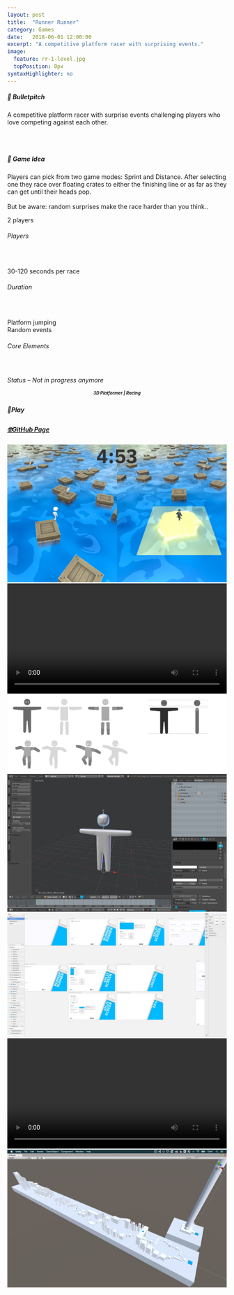 ```yaml
---
layout: post
title:  "Runner Runner"
category: Games
date:   2018-06-01 12:00:00
excerpt: "A competitive platform racer with surprising events."
image:
  feature: rr-1-level.jpg
  topPosition: 0px
syntaxHighlighter: no
---
```


<div class="card-wrapper text paddings">
  <h5>🚀 Bulletpitch</h5>
  <p>A competitive platform racer with surprise events challenging players who love competing against each other.</p>

  <br>
  <br>

  <h5>💭 Game Idea</h5>
  <p>
    Players can pick from two game modes: Sprint and Distance. After selecting one they race over floating crates to either the finishing line or as far as they can get until their heads pop.
    <br>
    <br>
    But be aware: random surprises make the race harder than you think..
  </p>
</div>

<div class="card-wrapper info paddings">
  <p>
    2 players
  </p>
  <h6>Players</h6>
  <br>
  <p>
    30-120 seconds per race
  </p>
  <h6>Duration</h6>
  <br>
  <p>
    Platform jumping
    <br>
    Random events
  </p>
  <h6>Core Elements</h6>
  <br>
  <p>
    <div class="bar">
      <div class="bar progress" style="width: 90%;"></div>
    </div>
  </p>
  <h6 style="margin: -2px 0 0 0;">Status – Not in progress anymore</h6>
</div>

<div class="card-wrapper genre paddings" style="text-align: center;">
  <h5 style="font-size: 70%; line-height: 1rem;">3D Platformer | Racing</h5>
</div>

<div class="button-wrapper">
  <div class="buttons">
    <a target="_blank">
      <div class="play-button disabled-btn" style="cursor: not-allowed;">
        <h5 style="line-height: 1.4rem;">🤘Play</h5>
      </div>
    </a>
    <div class="gap"></div>
    <a href="https://github.com/thomas-theux/RunnerRunner" target="_blank">
      <div class="git-button interaction">
        <h5 style="line-height: 1.3rem;">🤓GitHub Page</h5>
      </div>
    </a>
  </div>
</div>

<div class="card-wrapper picture">
  <a href="https://feierabend-crew.com/assets/images/games/rr/rr-1-level.jpg">
    <img src="assets/images/games/rr/rr-1-level.jpg">
  </a>
</div>

<div class="card-wrapper picture video-mask">
  <video controls width="100%" src="assets/images/games/rr/rr-2-gameplay.mp4"> 
</div>

<div class="card-wrapper picture">
  <a href="https://feierabend-crew.com/assets/images/games/rr/rr-3-dude.jpg">
    <img src="assets/images/games/rr/rr-3-dude.jpg">
  </a>
</div>

<div class="card-wrapper picture">
  <a href="https://feierabend-crew.com/assets/images/games/rr/rr-4-3dmodel.jpg">
    <img src="assets/images/games/rr/rr-4-3dmodel.jpg">
  </a>
</div>

<div class="card-wrapper picture">
  <a href="https://feierabend-crew.com/assets/images/games/rr/rr-5-sketch-ui.jpg">
    <img src="assets/images/games/rr/rr-5-sketch-ui.jpg">
  </a>
</div>

<div class="card-wrapper picture video-mask">
  <video controls width="100%" src="assets/images/games/rr/rr-6-video-ui.mp4">
</div>

<div class="card-wrapper picture">
  <a href="https://feierabend-crew.com/assets/images/games/rr/rr-7-level-unity.jpg">
    <img src="assets/images/games/rr/rr-7-level-unity.jpg">
  </a>
</div>
